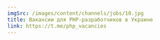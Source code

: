 ```yaml
---
imgSrc: /images/content/channels/jobs/10.jpg
title: Вакансии для PHP-разработчиков в Украине
link: https://t.me/php_vacancies
---
```

